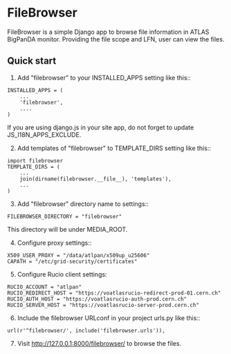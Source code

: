 FileBrowser
=====

FileBrowser is a simple Django app to browse file information in ATLAS BigPanDA 
monitor. Providing the file scope and LFN, user can view the files.

Quick start
-----------

1. Add "filebrowser" to your INSTALLED_APPS setting like this::
```
INSTALLED_APPS = (
    ...
    'filebrowser',
    ....
)
``` 
If you are using django.js in your site app, do not forget to update JS_I18N_APPS_EXCLUDE.

2. Add templates of "filebrowser" to TEMPLATE_DIRS setting like this::
```
import filebrowser
TEMPLATE_DIRS = (
    ...
    join(dirname(filebrowser.__file__), 'templates'),
    ...
)
```

3. Add "filebrowser" directory name to settings::
```
FILEBROWSER_DIRECTORY = "filebrowser"
```
This directory will be under MEDIA_ROOT.

4. Configure proxy settings::
```
X509_USER_PROXY = "/data/atlpan/x509up_u25606"
CAPATH = "/etc/grid-security/certificates"
```

5. Configure Rucio client settings:
```
RUCIO_ACCOUNT = "atlpan"
RUCIO_REDIRECT_HOST = "https://voatlasrucio-redirect-prod-01.cern.ch"
RUCIO_AUTH_HOST = "https://voatlasrucio-auth-prod.cern.ch"
RUCIO_SERVER_HOST = "https://voatlasrucio-server-prod.cern.ch"
```

6. Include the filebrowser URLconf in your project urls.py like this::
```
url(r'^filebrowser/', include('filebrowser.urls')),
```

7. Visit http://127.0.0.1:8000/filebrowser/ to browse the files.


